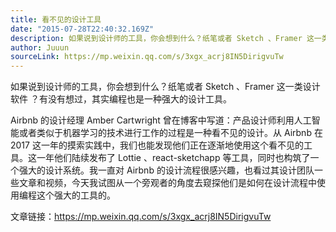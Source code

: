 ```yaml
---
title: 看不见的设计工具
date: "2015-07-28T22:40:32.169Z"
description: 如果说到设计师的工具，你会想到什么？纸笔或者 Sketch 、Framer 这一类设计软件 ？有没有想过，其实编程也是一种强大的设计工具。
author: Juuun
sourceLink: https://mp.weixin.qq.com/s/3xgx_acrj8IN5DirigvuTw
---
```


如果说到设计师的工具，你会想到什么？纸笔或者 Sketch 、Framer 这一类设计软件 ？有没有想过，其实编程也是一种强大的设计工具。

Airbnb 的设计经理 Amber Cartwright 曾在博客中写道：产品设计师利用人工智能或者类似于机器学习的技术进行工作的过程是一种看不见的设计。从 Airbnb 在 2017 这一年的摸索实践中，我们也能发现他们正在逐渐地使用这个看不见的工具。这一年他们陆续发布了 Lottie 、react-sketchapp 等工具，同时也构筑了一个强大的设计系统。我一直对 Airbnb 的设计流程很感兴趣，也看过其设计团队一些文章和视频，今天我试图从一个旁观者的角度去窥探他们是如何在设计流程中使用编程这个强大的工具的。


文章链接：https://mp.weixin.qq.com/s/3xgx_acrj8IN5DirigvuTw